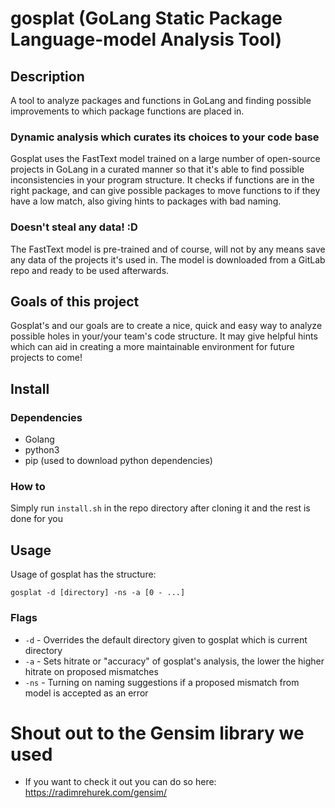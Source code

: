 # gosplat (GoLang Static Package Language-model Analysis Tool)
## Description
A tool to analyze packages and functions in GoLang and finding possible improvements to which package functions are placed in.

### Dynamic analysis which curates its choices to your code base
Gosplat uses the FastText model trained on a large number of open-source projects in GoLang in a curated manner so that it's able to find possible inconsistencies in your program structure. It checks if functions are in the right package, and can give possible packages to move functions to if they have a low match, also giving hints to packages with bad naming.

### Doesn't steal any data! :D
The FastText model is pre-trained and of course, will not by any means save any data of the projects it's used in. The model is downloaded from a GitLab repo and ready to be used afterwards.

## Goals of this project
Gosplat's and our goals are to create a nice, quick and easy way to analyze possible holes in your/your team's code structure. It may give helpful hints which can aid in creating a more maintainable environment for future projects to come!

## Install
### Dependencies
 - Golang
 - python3
 - pip (used to download python dependencies)
### How to
Simply run `install.sh` in the repo directory after cloning it and the rest is done for you

## Usage
Usage of gosplat has the structure:
```
gosplat -d [directory] -ns -a [0 - ...]
```
### Flags
- `-d` - Overrides the default directory given to gosplat which is current directory
- `-a` - Sets hitrate or "accuracy" of gosplat's analysis, the lower the higher hitrate on proposed mismatches
- `-ns` - Turning on naming suggestions if a proposed mismatch from model is accepted as an error

# Shout out to the Gensim library we used
 - If you want to check it out you can do so here: https://radimrehurek.com/gensim/
 
